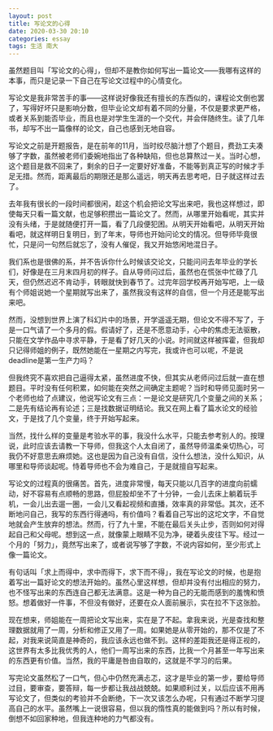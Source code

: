 ```yaml
---
layout: post
title: 写论文的心得
date: 2020-03-30 20:10
categories: essay
tags: 生活 南大
---
```


虽然题目叫「写论文的心得」，但却不是教你如何写出一篇论文——我哪有这样的本事，而只是记录一下自己在写论文过程中的心情变化。

写论文是我非常苦手的事——这样说好像我还有擅长的东西似的，课程论文倒也罢了，写得好坏只是影响分数，但毕业论文却有着不同的分量，不仅是要求更严格，或者关系到能否毕业，而且也是对学生生涯的一个交代，并会伴随终生。读了几年书，却写不出一篇像样的论文，自己也感到无地自容。

写论文之前是开题报告，是在前年的11月，当时绞尽脑汁想了个题目，费劲工夫凑够了字数，虽然被老师们委婉地指出了各种缺陷，但也总算熬过一关。当时心想，这个题目是救不回来了，剩余的日子一定要好好准备，不能等到真正写的时候才手足无措。然而，距离最后的期限还是那么遥远，明天再去思考吧，日子就这样过去了。

去年我有很长的一段时间都很闲，趁这个机会把论文写出来吧，我也这样想过，即使每天只看一篇文献，也足够积攒出一篇论文了。然而，从哪里开始看呢，其实并没有头绪，于是就随便打开一篇，看了几段便犯困。从明天开始看吧，从明天开始看吧，就这样明日复明日，到了年末，导师也开始问论文的情况。但导师毕竟很忙，只是问一句然后就忘了，没有人催促，我又开始悠闲地混日子。

我们系也是很佛的系，并不告诉你什么时候该交论文，只能问问去年毕业的学长们，好像是在三月末四月初的样子。自从导师问过后，虽然也在慌张中忙碌了几天，但仍然迟迟不肯动手，转眼就快到春节了。过完年回学校再开始写吧，上一级有个师姐说她一个星期就写出来了，虽然我没有这样的自信，但一个月还是能写出来吧。

然而，没想到世界上演了科幻片中的场景，开学遥遥无期，但论文不得不写了，于是一口气请了一个多月的假。假请好了，还是不愿意动手，心中的焦虑无法驱散，只能在文学作品中寻求平静，于是看了好几天的小说。时间就这样被挥霍，但我却只记得师姐的例子，既然她能在一星期之内写完，我或许也可以呢，不是说deadline是第一生产力吗？

但我终究不喜欢把自己逼得太紧，虽然进度不快，但其实从老师问过后就一直在想题目。平时没有任何积累，如何能在突然之间确定主题呢？当时和导师见面时另一个老师也给了点建议，他说写论文有三点：一是论文是研究几个变量之间的关系；二是先有结论再有论述；三是找数据证明结论。我又在网上看了篇水论文的经验文，于是找了几个变量，终于开始写起来。

当然，找什么样的变量是考验水平的事，我没什么水平，只能去参考别人的。按理说，此时应该去请教一下导师，但我这个人太自闭了，虽然导师温柔亲切热心，可我仍不好意思去麻烦她。这也是因为自己没有自信，没什么想法，没什么知识，从哪里和导师谈起呢。恃着导师也不会为难自己，于是就擅自写起来。

写论文的过程真的很痛苦。首先，进度非常慢，每天只能以几百字的进度向前蠕动，好不容易有点顺畅的思路，但屁股却坐不了十分钟，一会儿去床上躺着玩手机，一会儿出去遛一圈，一会儿又看起视频和直播，效率真的非常低。其次，还不断地问自己，我写的东西行得通吗，有价值吗？看着自己写出的这坨文字，不自觉地就会产生放弃的想法。然而，行了九十里，不能在最后关头止步，否则如何对得起自己和父母呢。想到这一点，就像蒙上眼睛不见为净，硬着头皮往下写。经过一个月的「努力」，竟然写出来了，或者说写够了字数，不说内容如何，至少形式上像一篇论文。

有句话叫「求上而得中，求中而得下，求下而不得」，我在写论文的时候，也是抱着写出一篇好论文的想法开始的。虽然心里这样想，但却并没有付出相应的努力，也不怪写出来的东西连自己都无法满意。这是一种为自己的无能而感到的羞愧和愤怒。想着做好一件事，不但没有做好，还要在众人面前展示，实在拉不下这张脸。

现在想来，师姐能在一周把论文写出来，实在是了不起。拿我来说，光是查找和整理数据就用了一周，分析和修正又用了一周。如果她是从零开始的，那不仅是了不起，对我来说简直是神奇的，我应该永远也做不到。这样的差距我还是得正视的，这世界有太多比我优秀的人，他们一周写出来的东西，比我一个月甚至一年写出来的东西更有价值。当然，我的平庸是咎由自取的，这就是不学习的后果。

写完论文虽然松了一口气，但心中仍然充满忐忑，这才是毕业的第一步，要给导师过目，要审查，要答辩，每一步都让我战战兢兢。如果顺利过关，以后应该不用再写论文了，但类似的考验并不会断绝，下一次又该怎么办呢，只有通过不断学习提高自己的水平。虽然嘴上一说很容易，但以我的惰性真的能做到吗？所以有时候，倒想不如回家种地，但我连种地的力气都没有。